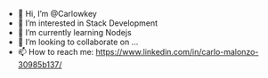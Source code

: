 - 👋 Hi, I’m @Carlowkey
- 👀 I’m interested in Stack Development
- 🌱 I’m currently learning Nodejs
- 💞️ I’m looking to collaborate on ...
- 📫 How to reach me: https://www.linkedin.com/in/carlo-malonzo-30985b137/

<!---
Carlowkey/Carlowkey is a ✨ special ✨ repository because its `README.md` (this file) appears on your GitHub profile.
You can click the Preview link to take a look at your changes.
--->
